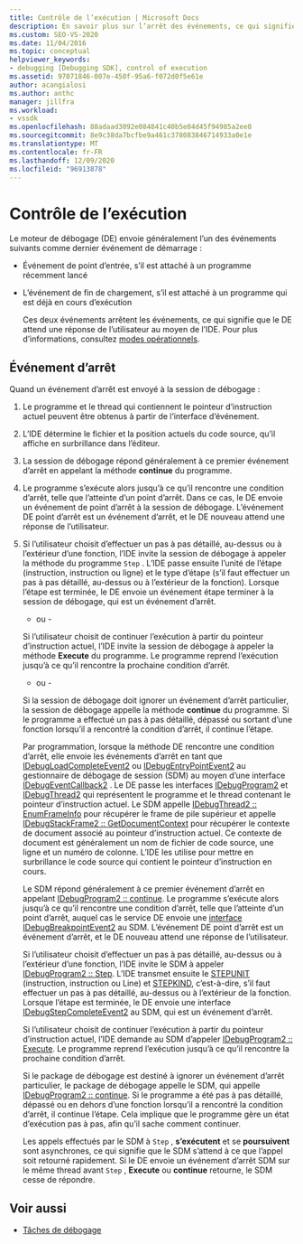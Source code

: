 ```yaml
---
title: Contrôle de l’exécution | Microsoft Docs
description: En savoir plus sur l’arrêt des événements, ce qui signifie que le DE attend une réponse de l’utilisateur au moyen de l’IDE.
ms.custom: SEO-VS-2020
ms.date: 11/04/2016
ms.topic: conceptual
helpviewer_keywords:
- debugging [Debugging SDK], control of execution
ms.assetid: 97071846-007e-450f-95a6-f072d0f5e61e
author: acangialosi
ms.author: anthc
manager: jillfra
ms.workload:
- vssdk
ms.openlocfilehash: 88adaad3092e084841c40b5e04d45f94985a2ee8
ms.sourcegitcommit: 8e9c38da7bcfbe9a461c378083846714933a0e1e
ms.translationtype: MT
ms.contentlocale: fr-FR
ms.lasthandoff: 12/09/2020
ms.locfileid: "96913878"
---
```

# <a name="control-of-execution"></a>Contrôle de l’exécution
Le moteur de débogage (DE) envoie généralement l’un des événements suivants comme dernier événement de démarrage :

- Événement de point d’entrée, s’il est attaché à un programme récemment lancé

- L’événement de fin de chargement, s’il est attaché à un programme qui est déjà en cours d’exécution

  Ces deux événements arrêtent les événements, ce qui signifie que le DE attend une réponse de l’utilisateur au moyen de l’IDE. Pour plus d’informations, consultez [modes opérationnels](../../extensibility/debugger/operational-modes.md).

## <a name="stopping-event"></a>Événement d’arrêt
 Quand un événement d’arrêt est envoyé à la session de débogage :

1. Le programme et le thread qui contiennent le pointeur d’instruction actuel peuvent être obtenus à partir de l’interface d’événement.

2. L’IDE détermine le fichier et la position actuels du code source, qu’il affiche en surbrillance dans l’éditeur.

3. La session de débogage répond généralement à ce premier événement d’arrêt en appelant la méthode **continue** du programme.

4. Le programme s’exécute alors jusqu’à ce qu’il rencontre une condition d’arrêt, telle que l’atteinte d’un point d’arrêt. Dans ce cas, le DE envoie un événement de point d’arrêt à la session de débogage. L’événement DE point d’arrêt est un événement d’arrêt, et le DE nouveau attend une réponse de l’utilisateur.

5. Si l’utilisateur choisit d’effectuer un pas à pas détaillé, au-dessus ou à l’extérieur d’une fonction, l’IDE invite la session de débogage à appeler la méthode du programme `Step` . L’IDE passe ensuite l’unité de l’étape (instruction, instruction ou ligne) et le type d’étape (s’il faut effectuer un pas à pas détaillé, au-dessus ou à l’extérieur de la fonction). Lorsque l’étape est terminée, le DE envoie un événement étape terminer à la session de débogage, qui est un événement d’arrêt.

    - ou -

    Si l’utilisateur choisit de continuer l’exécution à partir du pointeur d’instruction actuel, l’IDE invite la session de débogage à appeler la méthode **Execute** du programme. Le programme reprend l’exécution jusqu’à ce qu’il rencontre la prochaine condition d’arrêt.

    - ou -

    Si la session de débogage doit ignorer un événement d’arrêt particulier, la session de débogage appelle la méthode **continue** du programme. Si le programme a effectué un pas à pas détaillé, dépassé ou sortant d’une fonction lorsqu’il a rencontré la condition d’arrêt, il continue l’étape.

   Par programmation, lorsque la méthode DE rencontre une condition d’arrêt, elle envoie les événements d’arrêt en tant que [IDebugLoadCompleteEvent2](../../extensibility/debugger/reference/idebugloadcompleteevent2.md) ou [IDebugEntryPointEvent2](../../extensibility/debugger/reference/idebugentrypointevent2.md) au gestionnaire de débogage de session (SDM) au moyen d’une interface [IDebugEventCallback2](../../extensibility/debugger/reference/idebugeventcallback2.md) . Le DE passe les interfaces [IDebugProgram2](../../extensibility/debugger/reference/idebugprogram2.md) et [IDebugThread2](../../extensibility/debugger/reference/idebugthread2.md) qui représentent le programme et le thread contenant le pointeur d’instruction actuel. Le SDM appelle [IDebugThread2 :: EnumFrameInfo](../../extensibility/debugger/reference/idebugthread2-enumframeinfo.md) pour récupérer le frame de pile supérieur et appelle [IDebugStackFrame2 :: GetDocumentContext](../../extensibility/debugger/reference/idebugstackframe2-getdocumentcontext.md) pour récupérer le contexte de document associé au pointeur d’instruction actuel. Ce contexte de document est généralement un nom de fichier de code source, une ligne et un numéro de colonne. L’IDE les utilise pour mettre en surbrillance le code source qui contient le pointeur d’instruction en cours.

   Le SDM répond généralement à ce premier événement d’arrêt en appelant [IDebugProgram2 :: continue](../../extensibility/debugger/reference/idebugprogram2-continue.md). Le programme s’exécute alors jusqu’à ce qu’il rencontre une condition d’arrêt, telle que l’atteinte d’un point d’arrêt, auquel cas le service DE envoie une [interface IDebugBreakpointEvent2](../../extensibility/debugger/reference/idebugbreakpointevent2.md) au SDM. L’événement DE point d’arrêt est un événement d’arrêt, et le DE nouveau attend une réponse de l’utilisateur.

   Si l’utilisateur choisit d’effectuer un pas à pas détaillé, au-dessus ou à l’extérieur d’une fonction, l’IDE invite le SDM à appeler [IDebugProgram2 :: Step](../../extensibility/debugger/reference/idebugprogram2-step.md). L’IDE transmet ensuite le [STEPUNIT](../../extensibility/debugger/reference/stepunit.md) (instruction, instruction ou Line) et [STEPKIND](../../extensibility/debugger/reference/stepkind.md), c’est-à-dire, s’il faut effectuer un pas à pas détaillé, au-dessus ou à l’extérieur de la fonction. Lorsque l’étape est terminée, le DE envoie une interface [IDebugStepCompleteEvent2](../../extensibility/debugger/reference/idebugstepcompleteevent2.md) au SDM, qui est un événement d’arrêt.

   Si l’utilisateur choisit de continuer l’exécution à partir du pointeur d’instruction actuel, l’IDE demande au SDM d’appeler [IDebugProgram2 :: Execute](../../extensibility/debugger/reference/idebugprogram2-execute.md). Le programme reprend l’exécution jusqu’à ce qu’il rencontre la prochaine condition d’arrêt.

   Si le package de débogage est destiné à ignorer un événement d’arrêt particulier, le package de débogage appelle le SDM, qui appelle [IDebugProgram2 :: continue](../../extensibility/debugger/reference/idebugprogram2-continue.md). Si le programme a été pas à pas détaillé, dépassé ou en dehors d’une fonction lorsqu’il a rencontré la condition d’arrêt, il continue l’étape. Cela implique que le programme gère un état d’exécution pas à pas, afin qu’il sache comment continuer.

   Les appels effectués par le SDM à `Step` , **s’exécutent** et se **poursuivent** sont asynchrones, ce qui signifie que le SDM s’attend à ce que l’appel soit retourné rapidement. Si le DE envoie un événement d’arrêt SDM sur le même thread avant `Step` , **Execute** ou **continue** retourne, le SDM cesse de répondre.

## <a name="see-also"></a>Voir aussi
- [Tâches de débogage](../../extensibility/debugger/debugging-tasks.md)
